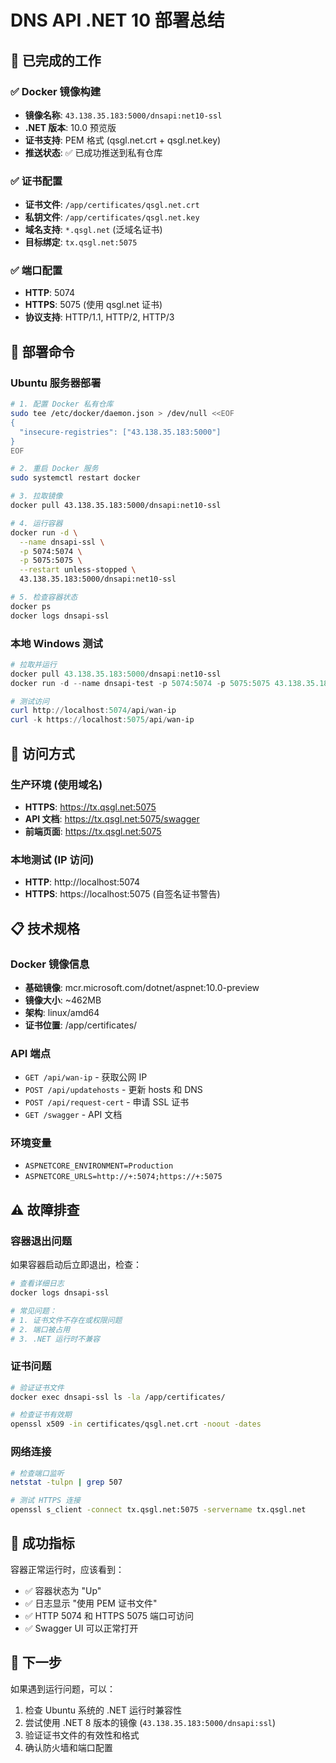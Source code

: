 # DNS API .NET 10 部署总结

## 🎯 已完成的工作

### ✅ Docker 镜像构建
- **镜像名称**: `43.138.35.183:5000/dnsapi:net10-ssl`
- **.NET 版本**: 10.0 预览版
- **证书支持**: PEM 格式 (qsgl.net.crt + qsgl.net.key)
- **推送状态**: ✅ 已成功推送到私有仓库

### ✅ 证书配置
- **证书文件**: `/app/certificates/qsgl.net.crt`
- **私钥文件**: `/app/certificates/qsgl.net.key`
- **域名支持**: `*.qsgl.net` (泛域名证书)
- **目标绑定**: `tx.qsgl.net:5075`

### ✅ 端口配置
- **HTTP**: 5074
- **HTTPS**: 5075 (使用 qsgl.net 证书)
- **协议支持**: HTTP/1.1, HTTP/2, HTTP/3

## 🚀 部署命令

### Ubuntu 服务器部署
```bash
# 1. 配置 Docker 私有仓库
sudo tee /etc/docker/daemon.json > /dev/null <<EOF
{
  "insecure-registries": ["43.138.35.183:5000"]
}
EOF

# 2. 重启 Docker 服务
sudo systemctl restart docker

# 3. 拉取镜像
docker pull 43.138.35.183:5000/dnsapi:net10-ssl

# 4. 运行容器
docker run -d \
  --name dnsapi-ssl \
  -p 5074:5074 \
  -p 5075:5075 \
  --restart unless-stopped \
  43.138.35.183:5000/dnsapi:net10-ssl

# 5. 检查容器状态
docker ps
docker logs dnsapi-ssl
```

### 本地 Windows 测试
```powershell
# 拉取并运行
docker pull 43.138.35.183:5000/dnsapi:net10-ssl
docker run -d --name dnsapi-test -p 5074:5074 -p 5075:5075 43.138.35.183:5000/dnsapi:net10-ssl

# 测试访问
curl http://localhost:5074/api/wan-ip
curl -k https://localhost:5075/api/wan-ip
```

## 🔧 访问方式

### 生产环境 (使用域名)
- **HTTPS**: https://tx.qsgl.net:5075
- **API 文档**: https://tx.qsgl.net:5075/swagger
- **前端页面**: https://tx.qsgl.net:5075

### 本地测试 (IP 访问)
- **HTTP**: http://localhost:5074
- **HTTPS**: https://localhost:5075 (自签名证书警告)

## 📋 技术规格

### Docker 镜像信息
- **基础镜像**: mcr.microsoft.com/dotnet/aspnet:10.0-preview
- **镜像大小**: ~462MB
- **架构**: linux/amd64
- **证书位置**: /app/certificates/

### API 端点
- `GET /api/wan-ip` - 获取公网 IP
- `POST /api/updatehosts` - 更新 hosts 和 DNS
- `POST /api/request-cert` - 申请 SSL 证书
- `GET /swagger` - API 文档

### 环境变量
- `ASPNETCORE_ENVIRONMENT=Production`
- `ASPNETCORE_URLS=http://+:5074;https://+:5075`

## ⚠️ 故障排查

### 容器退出问题
如果容器启动后立即退出，检查：
```bash
# 查看详细日志
docker logs dnsapi-ssl

# 常见问题：
# 1. 证书文件不存在或权限问题
# 2. 端口被占用
# 3. .NET 运行时不兼容
```

### 证书问题
```bash
# 验证证书文件
docker exec dnsapi-ssl ls -la /app/certificates/

# 检查证书有效期
openssl x509 -in certificates/qsgl.net.crt -noout -dates
```

### 网络连接
```bash
# 检查端口监听
netstat -tulpn | grep 507

# 测试 HTTPS 连接
openssl s_client -connect tx.qsgl.net:5075 -servername tx.qsgl.net
```

## 🎉 成功指标

容器正常运行时，应该看到：
- ✅ 容器状态为 "Up"
- ✅ 日志显示 "使用 PEM 证书文件"
- ✅ HTTP 5074 和 HTTPS 5075 端口可访问
- ✅ Swagger UI 可以正常打开

## 📝 下一步

如果遇到运行问题，可以：
1. 检查 Ubuntu 系统的 .NET 运行时兼容性
2. 尝试使用 .NET 8 版本的镜像 (`43.138.35.183:5000/dnsapi:ssl`)
3. 验证证书文件的有效性和格式
4. 确认防火墙和端口配置